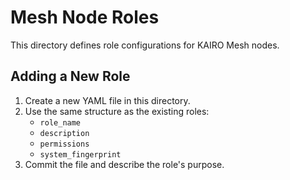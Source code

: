 # Mesh Node Roles

This directory defines role configurations for KAIRO Mesh nodes.

## Adding a New Role
1. Create a new YAML file in this directory.
2. Use the same structure as the existing roles:
   - `role_name`
   - `description`
   - `permissions`
   - `system_fingerprint`
3. Commit the file and describe the role's purpose.
